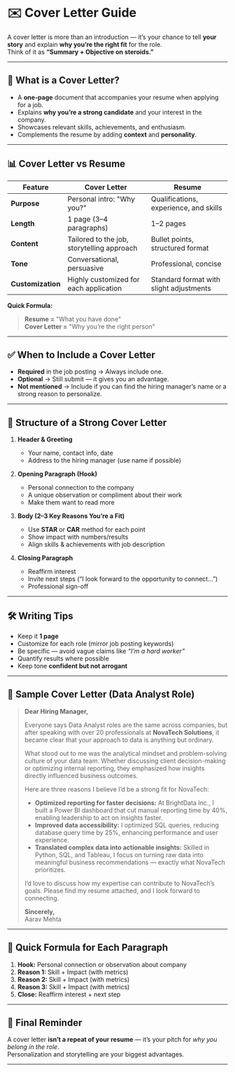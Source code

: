 # ✉️ Cover Letter Guide

A cover letter is more than an introduction — it’s your chance to tell **your story** and explain **why you’re the right fit** for the role.  
Think of it as **“Summary + Objective on steroids.”**

---

## 📌 What is a Cover Letter?

- A **one-page** document that accompanies your resume when applying for a job.  
- Explains **why you’re a strong candidate** and your interest in the company.  
- Showcases relevant skills, achievements, and enthusiasm.  
- Complements the resume by adding **context** and **personality**.

---

## 📊 Cover Letter vs Resume

| Feature          | Cover Letter                                          | Resume                                      |
|------------------|-------------------------------------------------------|----------------------------------------------|
| **Purpose**      | Personal intro: "Why you?"                            | Qualifications, experience, and skills       |
| **Length**       | 1 page (3–4 paragraphs)                               | 1–2 pages                                   |
| **Content**      | Tailored to the job, storytelling approach            | Bullet points, structured format             |
| **Tone**         | Conversational, persuasive                           | Professional, concise                       |
| **Customization**| Highly customized for each application                | Standard format with slight adjustments      |

**Quick Formula:**  
> **Resume =** "What you have done"  
> **Cover Letter =** "Why you’re the right person"

---

## ✅ When to Include a Cover Letter
- **Required** in the job posting → Always include one.  
- **Optional** → Still submit — it gives you an advantage.  
- **Not mentioned** → Include if you can find the hiring manager’s name or a strong reason to personalize.

---

## 📏 Structure of a Strong Cover Letter

1. **Header & Greeting**  
   - Your name, contact info, date  
   - Address to the hiring manager (use name if possible)

2. **Opening Paragraph (Hook)**  
   - Personal connection to the company  
   - A unique observation or compliment about their work  
   - Make them want to read more

3. **Body (2–3 Key Reasons You’re a Fit)**  
   - Use **STAR** or **CAR** method for each point  
   - Show impact with numbers/results  
   - Align skills & achievements with job description

4. **Closing Paragraph**  
   - Reaffirm interest  
   - Invite next steps (“I look forward to the opportunity to connect…”)  
   - Professional sign-off

---

## 🛠 Writing Tips

- Keep it **1 page**  
- Customize for each role (mirror job posting keywords)  
- Be specific — avoid vague claims like *“I’m a hard worker”*  
- Quantify results where possible  
- Keep tone **confident but not arrogant**

---

## 📝 Sample Cover Letter (Data Analyst Role)

> **Dear Hiring Manager,**  
>  
> Everyone says Data Analyst roles are the same across companies, but after speaking with over 20 professionals at **NovaTech Solutions**, it became clear that your approach to data is anything but ordinary.  
>  
> What stood out to me was the analytical mindset and problem-solving culture of your data team. Whether discussing client decision-making or optimizing internal reporting, they emphasized how insights directly influenced business outcomes.  
>  
> Here are three reasons I believe I’d be a strong fit for NovaTech:  
> - **Optimized reporting for faster decisions:** At BrightData Inc., I built a Power BI dashboard that cut manual reporting time by 40%, enabling leadership to act on insights faster.  
> - **Improved data accessibility:** I optimized SQL queries, reducing database query time by 25%, enhancing performance and user experience.  
> - **Translated complex data into actionable insights:** Skilled in Python, SQL, and Tableau, I focus on turning raw data into meaningful business recommendations — exactly what NovaTech prioritizes.  
>  
> I’d love to discuss how my expertise can contribute to NovaTech’s goals. Please find my resume attached, and I look forward to connecting.  
>  
> **Sincerely,**  
> Aarav Mehta  

---

## 🧠 Quick Formula for Each Paragraph
1. **Hook:** Personal connection or observation about company  
2. **Reason 1:** Skill + Impact (with metrics)  
3. **Reason 2:** Skill + Impact (with metrics)  
4. **Reason 3:** Skill + Impact (with metrics)  
5. **Close:** Reaffirm interest + next step

---

## 🎯 Final Reminder
A cover letter **isn’t a repeat of your resume** — it’s your pitch for *why you belong in the role*.  
Personalization and storytelling are your biggest advantages.

---
